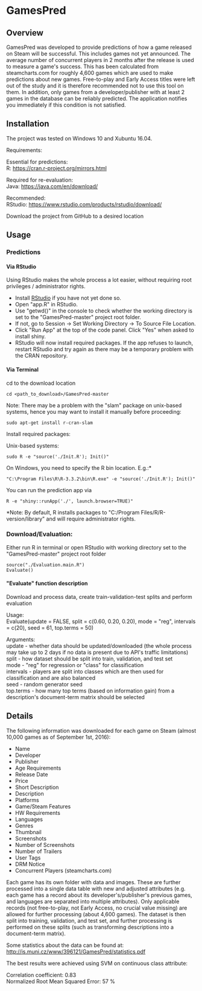 # GamesPred

## Overview
GamesPred was developed to provide predictions of how a game released on Steam will be successful. This includes games not yet announced. The average number of concurrent players in 2 months after the release is used to measure a game's success. This has been calculated from steamcharts.com for roughly 4,600 games which are used to make predictions about new games. Free-to-play and Early Access titles were left out of the study and it is therefore recommended not to use this tool on them. In addition, only games from a developer/publisher with at least 2 games in the database can be reliably predicted. The application notifies you immediately if this condition is not satisfied.

## Installation
The project was tested on Windows 10 and Xubuntu 16.04.

Requirements:

Essential for predictions:  
R: https://cran.r-project.org/mirrors.html

Required for re-evaluation:  
Java: https://java.com/en/download/

Recommended:  
RStudio: https://www.rstudio.com/products/rstudio/download/

Download the project from GitHub to a desired location  

## Usage

### Predictions

#### Via RStudio
Using RStudio makes the whole process a lot easier, without requiring root privileges / administrator rights.

* Install [RStudio](https://www.rstudio.com/products/rstudio/download/) if you have not yet done so.
* Open "app.R" in RStudio.
* Use "getwd()" in the console to check whether the working directory is set to the "GamesPred-master" project root folder.
* If not, go to Session -> Set Working Directory -> To Source File Location.
* Click "Run App" at the top of the code panel. Click "Yes" when asked to install shiny.
* RStudio will now install required packages. If the app refuses to launch, restart RStudio and try again as there may be a temporary problem with the CRAN repository.

#### Via Terminal
cd to the download location

    cd <path_to_download>/GamesPred-master

Note: There may be a problem with the "slam" package on unix-based systems, hence you may want to install it manually before proceeding:

	sudo apt-get install r-cran-slam

Install required packages:

Unix-based systems:

    sudo R -e "source('./Init.R'); Init()"

On Windows, you need to specify the R bin location. E.g.:*

    "C:\Program Files\R\R-3.3.2\bin\R.exe" -e "source('./Init.R'); Init()"

You can run the prediction app via

    R -e "shiny::runApp('./', launch.browser=TRUE)"

*Note: By default, R installs packages to "C:/Program Files/R/R-version/library" and will require administrator rights.

### Download/Evaluation:

Either run R in terminal or open RStudio with working directory set to the "GamesPred-master" project root folder

    source("./Evaluation.main.R")
    Evaluate()

#### "Evaluate" function description

Download and process data, create train-validation-test splits and perform evaluation

Usage:  
Evaluate(update = FALSE, split = c(0.60, 0.20, 0.20), mode = "reg", intervals = c(20), seed = 61, top.terms = 50)

Arguments:  
update - whether data should be updated/downloaded  (the whole process may take up to 2 days if no data is present due to API's traffic limitations)
split - how dataset should be split into train, validation, and test set  
mode - "reg" for regression or "class" for classification  
intervals - players are split into classes which are then used for classification and are also balanced  
seed - random generator seed  
top.terms - how many top terms (based on information gain) from a description's document-term matrix should be selected


## Details

The following information was downloaded for each game on Steam (almost 10,000 games as of September 1st, 2016):

* Name  
* Developer  
* Publisher  
* Age Requirements  
* Release Date  
* Price  
* Short Description  
* Description  
* Platforms  
* Game/Steam Features  
* HW Requirements  
* Languages  
* Genres  
* Thumbnail  
* Screenshots  
* Number of Screenshots  
* Number of Trailers  
* User Tags  
* DRM Notice  
* Concurrent Players (steamcharts.com)  

Each game has its own folder with data and images. These are further processed into a single data table with new and adjusted attributes (e.g. each game has a record about its developer's/publisher's previous games, and languages are separated into multiple attributes). Only applicable records (not free-to-play, not Early Access, no crucial value missing) are allowed for further processing (about 4,600 games). The dataset is then split into training, validation, and test set, and further processing is performed on these splits (such as transforming descriptions into a document-term matrix).

Some statistics about the data can be found at: http://is.muni.cz/www/396121/GamesPred/statistics.pdf

The best results were achieved using SVM on continuous class attribute:

Correlation coefficient: 0.83  
Normalized Root Mean Squared Error: 57 %
